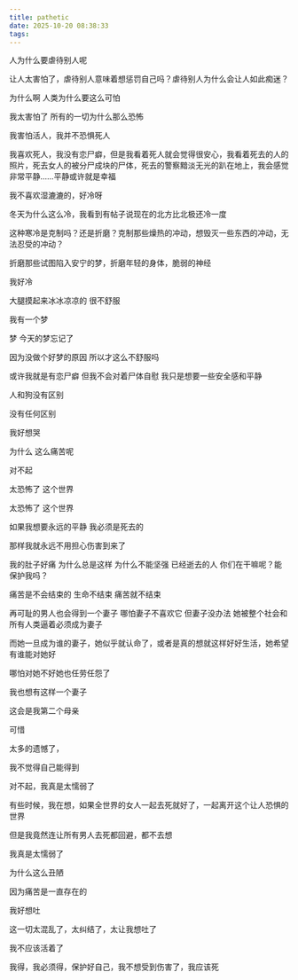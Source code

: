 ```yaml
---
title: pathetic
date: 2025-10-20 08:38:33
tags:
---
```


人为什么要虐待别人呢

让人太害怕了，虐待别人意味着想惩罚自己吗？虐待别人为什么会让人如此痴迷？

为什么啊 人类为什么要这么可怕

我太害怕了 所有的一切为什么那么恐怖

我害怕活人，我并不恐惧死人

我喜欢死人，我没有恋尸癖，但是我看着死人就会觉得很安心，我看着死去的人的照片，死去女人的被分尸成块的尸体，死去的警察黯淡无光的趴在地上，我会感觉非常平静……平静或许就是幸福

我不喜欢湿漉漉的，好冷呀

冬天为什么这么冷，我看到有帖子说现在的北方比北极还冷一度

这种寒冷是克制吗？还是折磨？克制那些燥热的冲动，想毁灭一些东西的冲动，无法忍受的冲动？

折磨那些试图陷入安宁的梦，折磨年轻的身体，脆弱的神经

我好冷

大腿摸起来冰冰凉凉的 很不舒服

我有一个梦

梦 今天的梦忘记了 

因为没做个好梦的原因 所以才这么不舒服吗

或许我就是有恋尸癖 但我不会对着尸体自慰 我只是想要一些安全感和平静 

人和狗没有区别

没有任何区别

我好想哭

为什么 这么痛苦呢 

对不起

太恐怖了 这个世界

太恐怖了 这个世界

如果我想要永远的平静 我必须是死去的

那样我就永远不用担心伤害到来了

我的肚子好痛 为什么总是这样 为什么不能坚强
已经逝去的人 你们在干嘛呢？能保护我吗？

痛苦是不会结束的 生命不结束 痛苦就不结束

再可耻的男人也会得到一个妻子 哪怕妻子不喜欢它 但妻子没办法 她被整个社会和所有人类逼着必须成为妻子

而她一旦成为谁的妻子，她似乎就认命了，或者是真的想就这样好好生活，她希望有谁能对她好

哪怕对她不好她也任劳任怨了

我也想有这样一个妻子

这会是我第二个母亲

可惜

太多的遗憾了，

我不觉得自己能得到

对不起，我真是太懦弱了

有些时候，我在想，如果全世界的女人一起去死就好了，一起离开这个让人恐惧的世界

但是我竟然连让所有男人去死都回避，都不去想

我真是太懦弱了

为什么这么丑陋

因为痛苦是一直存在的

我好想吐

这一切太混乱了，太纠结了，太让我想吐了

我不应该活着了

我得，我必须得，保护好自己，我不想受到伤害了，我应该死